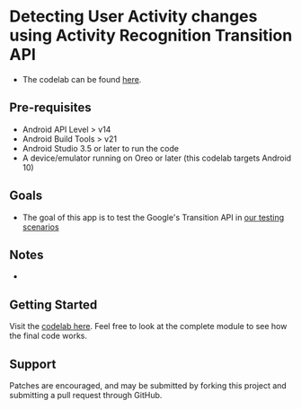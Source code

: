 # Detecting User Activity changes using Activity Recognition Transition API

* The codelab can be found [here](https://developer.android.com/codelabs/activity-recognition-transition?index=..%2F..index#0).

## Pre-requisites

* Android API Level > v14
* Android Build Tools > v21
* Android Studio 3.5 or later to run the code
* A device/emulator running on Oreo or later (this codelab targets Android 10)

## Goals

* The goal of this app is to test the Google's Transition API in [our testing scenarios](/testing-scenarios/Testing-scenarios)

## Notes

* 

Getting Started
---------------
Visit the [codelab here](https://github.com/googlecodelabs/activity_transitionapi-codelab). Feel
free to look at the complete module to see how the final code works.


Support
-------

Patches are encouraged, and may be submitted by forking this project and submitting a pull request
through GitHub.
